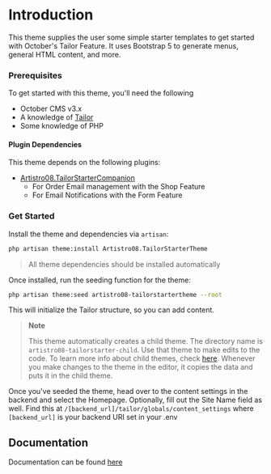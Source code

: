 # Introduction

This theme supplies the user some simple starter templates to get started with October's Tailor Feature. It uses Bootstrap 5 to generate menus, general HTML content, and more.

### Prerequisites

To get started with this theme, you'll need the following

* October CMS v3.x
* A knowledge of [Tailor](https://docs.octobercms.com/3.x/tailor/introduction.html)
* Some knowledge of PHP

#### Plugin Dependencies

This theme depends on the following plugins:

* [Artistro08.TailorStarterCompanion](https://octobercms.com/plugin/artistro08-tailorstartercompanion)
  * For Order Email management with the Shop Feature
  * For Email Notifications with the Form Feature

### Get Started

Install the theme and dependencies via `artisan`:

```bash
php artisan theme:install Artistro08.TailorStarterTheme
```

> All theme dependencies should be installed automatically

Once installed, run the seeding function for the theme:

```bash
php artisan theme:seed artistro08-tailorstartertheme --root
```

This will initialize the Tailor structure, so you can add content.

> **Note**
>
> This theme automatically creates a child theme. The directory name is `artistro08-tailorstarter-child`. Use that theme to make edits to the code. To learn more info about child themes, check [here](https://docs.octobercms.com/3.x/cms/themes/child-themes.html). Whenever you make changes to the theme in the editor, it copies the data and puts it in the child theme.

Once you've seeded the theme, head over to the content settings in the backend and select the Homepage. Optionally, fill out the Site Name field as well. Find this at `/[backend_url]/tailor/globals/content_settings` where `[backend_url]` is your backend URI set in your .env

## Documentation

Documentation can be found [here](https://github.com/artistro08/tailor-starter/tree/main/docs)
